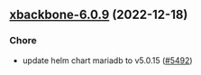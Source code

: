 

## [xbackbone-6.0.9](https://github.com/truecharts/charts/compare/xbackbone-6.0.8...xbackbone-6.0.9) (2022-12-18)

### Chore

- update helm chart mariadb to v5.0.15 ([#5492](https://github.com/truecharts/charts/issues/5492))
  
  